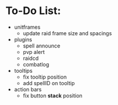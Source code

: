 # To-Do List:

- unitframes
    + update raid frame size and spacings
- plugins
    + spell announce
    + pvp alert
    + raidcd
    + combatlog
- tooltips
    + fix tooltip position
    + add spellID on tooltip
- action bars
    + fix button **stack** position
